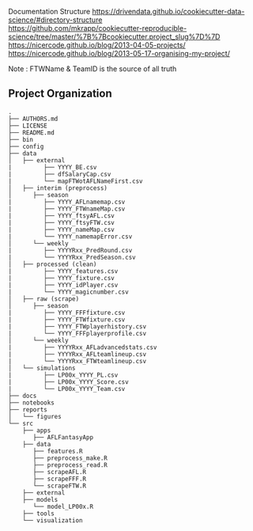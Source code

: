 
Documentation Structure
https://drivendata.github.io/cookiecutter-data-science/#directory-structure  
https://github.com/mkrapp/cookiecutter-reproducible-science/tree/master/%7B%7Bcookiecutter.project_slug%7D%7D  
https://nicercode.github.io/blog/2013-04-05-projects/  
https://nicercode.github.io/blog/2013-05-17-organising-my-project/  


Note : FTWName & TeamID is the source of all truth  

Project Organization
--------------------

    .
    ├── AUTHORS.md
    ├── LICENSE
    ├── README.md
    ├── bin
    ├── config
    ├── data
    │   ├── external  
    |         ├── YYYY_BE.csv 
    |         ├── dfSalaryCap.csv 
    |         └── mapFTWotAFLNameFirst.csv             
    │   ├── interim (preprocess)
    │      ├── season
    |         ├── YYYY_AFLnamemap.csv  
    |         ├── YYYY_FTWnameMap.csv    
    |         ├── YYYY_ftsyAFL.csv  
    |         ├── YYYY_ftsyFTW.csv     
    |         ├── YYYY_nameMap.csv    
    |         └── YYYY_namemapError.csv       
    │      └── weekly  
    |         ├── YYYYRxx_PredRound.csv  
    |         └── YYYYRxx_PredSeason.csv  
    │   ├── processed (clean)
    |         ├── YYYY_features.csv  
    |         ├── YYYY_fixture.csv  
    |         ├── YYYY_idPlayer.csv  
    |         └── YYYY_magicnumber.csv      
    │   ├── raw (scrape) 
    │      ├── season
    |         ├── YYYY_FFFfixture.csv  
    |         ├── YYYY_FTWfixture.csv  
    |         ├── YYYY_FTWplayerhistory.csv  
    |         └── YYYY_FFFplayerprofile.csv    
    │      └── weekly  
    |         ├── YYYYRxx_AFLadvancedstats.csv  
    |         ├── YYYYRxx_AFLteamlineup.csv  
    |         └── YYYYRxx_FTWteamlineup.csv   
    │   └── simulations 
    |         ├── LP00x_YYYY_PL.csv
    |         ├── LP00x_YYYY_Score.csv
    |         └── LP00x_YYYY_Team.csv   
    ├── docs
    ├── notebooks
    ├── reports
    │   └── figures
    └── src
        ├── apps
           ├── AFLFantasyApp          
        ├── data
           ├── features.R  
           ├── preprocess_make.R  
           ├── preprocess_read.R  
           ├── scrapeAFL.R 
           ├── scrapeFFF.R 
           └── scrapeFTW.R          
        ├── external
        ├── models
           └── model_LP00x.R          
        ├── tools
        └── visualization

